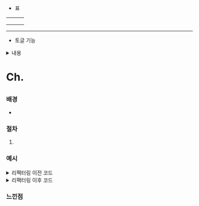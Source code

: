 - 표

|     |     |     |
| :-: | :-: | :-: |
|     |     |     |
|     |     |     |
|     |     |     |

---

- 토글 기능
<details>
<summary>내용 </summary>
<div markdown="1">

TEXT

</div>
</details>

# Ch.

##

### 배경

-

### 절차

1.

### 예시

<details><summary>리팩터링 이전 코드</summary>
<div markdown="1">

```

```

</div>
</details>

<details><summary>리팩터링 이후 코드</summary>
<div markdown="1">

```

```

</div>
</details>

### 느낀점
